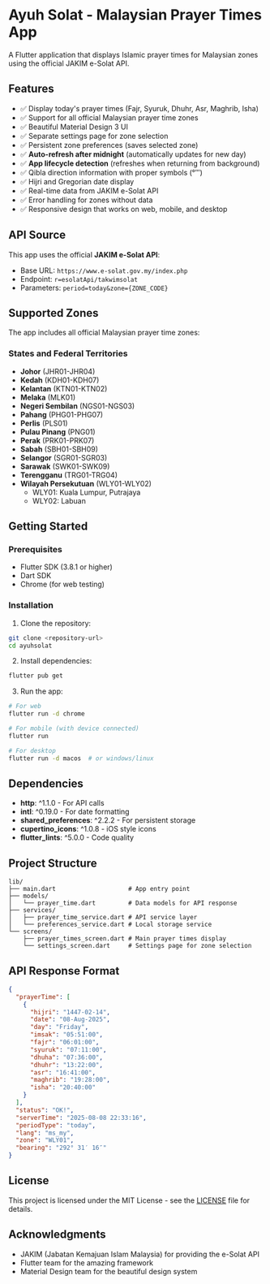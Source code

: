 # Ayuh Solat - Malaysian Prayer Times App

A Flutter application that displays Islamic prayer times for Malaysian zones using the official JAKIM e-Solat API.

## Features

- ✅ Display today's prayer times (Fajr, Syuruk, Dhuhr, Asr, Maghrib, Isha)
- ✅ Support for all official Malaysian prayer time zones
- ✅ Beautiful Material Design 3 UI
- ✅ Separate settings page for zone selection
- ✅ Persistent zone preferences (saves selected zone)
- ✅ **Auto-refresh after midnight** (automatically updates for new day)
- ✅ **App lifecycle detection** (refreshes when returning from background)
- ✅ Qibla direction information with proper symbols (°′″)
- ✅ Hijri and Gregorian date display
- ✅ Real-time data from JAKIM e-Solat API
- ✅ Error handling for zones without data
- ✅ Responsive design that works on web, mobile, and desktop

## API Source

This app uses the official **JAKIM e-Solat API**:
- Base URL: `https://www.e-solat.gov.my/index.php`
- Endpoint: `r=esolatApi/takwimsolat`
- Parameters: `period=today&zone={ZONE_CODE}`

## Supported Zones

The app includes all official Malaysian prayer time zones:

### States and Federal Territories
- **Johor** (JHR01-JHR04)
- **Kedah** (KDH01-KDH07)
- **Kelantan** (KTN01-KTN02)
- **Melaka** (MLK01)
- **Negeri Sembilan** (NGS01-NGS03)
- **Pahang** (PHG01-PHG07)
- **Perlis** (PLS01)
- **Pulau Pinang** (PNG01)
- **Perak** (PRK01-PRK07)
- **Sabah** (SBH01-SBH09)
- **Selangor** (SGR01-SGR03)
- **Sarawak** (SWK01-SWK09)
- **Terengganu** (TRG01-TRG04)
- **Wilayah Persekutuan** (WLY01-WLY02)
  - WLY01: Kuala Lumpur, Putrajaya
  - WLY02: Labuan

## Getting Started

### Prerequisites
- Flutter SDK (3.8.1 or higher)
- Dart SDK
- Chrome (for web testing)

### Installation

1. Clone the repository:
```bash
git clone <repository-url>
cd ayuhsolat
```

2. Install dependencies:
```bash
flutter pub get
```

3. Run the app:
```bash
# For web
flutter run -d chrome

# For mobile (with device connected)
flutter run

# For desktop
flutter run -d macos  # or windows/linux
```

## Dependencies

- **http**: ^1.1.0 - For API calls
- **intl**: ^0.19.0 - For date formatting
- **shared_preferences**: ^2.2.2 - For persistent storage
- **cupertino_icons**: ^1.0.8 - iOS style icons
- **flutter_lints**: ^5.0.0 - Code quality

## Project Structure

```
lib/
├── main.dart                    # App entry point
├── models/
│   └── prayer_time.dart         # Data models for API response
├── services/
│   ├── prayer_time_service.dart # API service layer
│   └── preferences_service.dart # Local storage service
└── screens/
    ├── prayer_times_screen.dart # Main prayer times display
    └── settings_screen.dart     # Settings page for zone selection
```

## API Response Format

```json
{
  "prayerTime": [
    {
      "hijri": "1447-02-14",
      "date": "08-Aug-2025",
      "day": "Friday",
      "imsak": "05:51:00",
      "fajr": "06:01:00",
      "syuruk": "07:11:00",
      "dhuha": "07:36:00",
      "dhuhr": "13:22:00",
      "asr": "16:41:00",
      "maghrib": "19:28:00",
      "isha": "20:40:00"
    }
  ],
  "status": "OK!",
  "serverTime": "2025-08-08 22:33:16",
  "periodType": "today",
  "lang": "ms_my",
  "zone": "WLY01",
  "bearing": "292° 31′ 16″"
}
```

## License

This project is licensed under the MIT License - see the [LICENSE](LICENSE) file for details.

## Acknowledgments

- JAKIM (Jabatan Kemajuan Islam Malaysia) for providing the e-Solat API
- Flutter team for the amazing framework
- Material Design team for the beautiful design system
